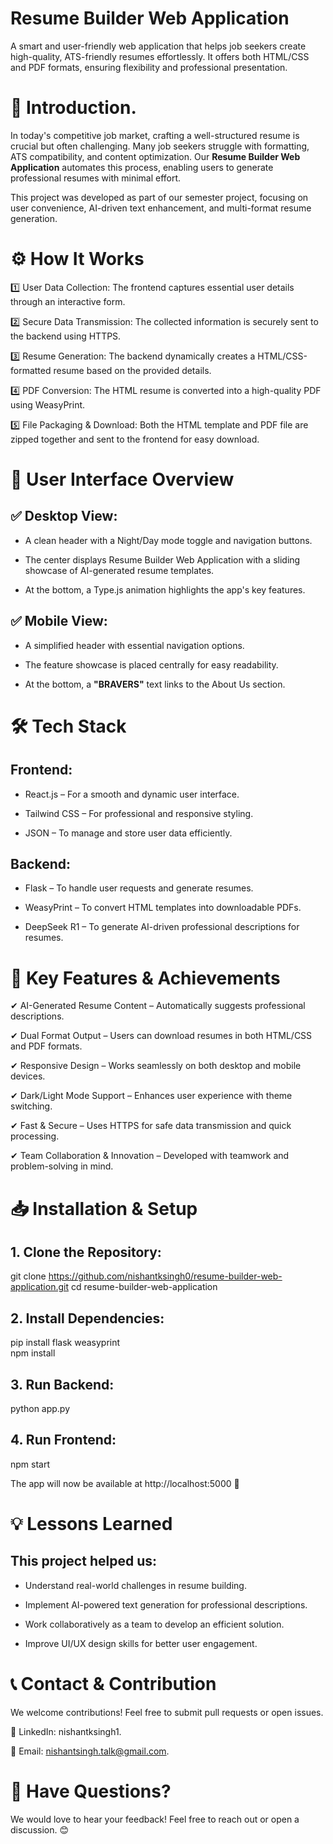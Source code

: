 # Resume Builder Web Application

A smart and user-friendly web application that helps job seekers create high-quality, ATS-friendly resumes effortlessly. It offers both HTML/CSS and PDF formats, ensuring flexibility and professional presentation.   



# 📌 Introduction.  

In today's competitive job market, crafting a well-structured resume is crucial but often challenging. Many job seekers struggle with formatting, ATS compatibility, and content optimization. Our **Resume Builder Web Application** automates this process, enabling users to generate professional resumes with minimal effort.

This project was developed as part of our semester project, focusing on user convenience, AI-driven text enhancement, and multi-format resume generation.



# ⚙️ How It Works

1️⃣ User Data Collection: The frontend captures essential user details through an interactive form.  

2️⃣ Secure Data Transmission: The collected information is securely sent to the backend using HTTPS.  

3️⃣ Resume Generation: The backend dynamically creates a HTML/CSS-formatted resume based on the provided details.  

4️⃣ PDF Conversion: The HTML resume is converted into a high-quality PDF using WeasyPrint.  

5️⃣ File Packaging & Download: Both the HTML template and PDF file are zipped together and sent to the frontend for easy download.  



# 🎨 User Interface Overview

## ✅ Desktop View:  

* A clean header with a Night/Day mode toggle and navigation buttons.  

* The center displays Resume Builder Web Application with a sliding showcase of AI-generated resume templates.  

* At the bottom, a Type.js animation highlights the app's key features.  


## ✅ Mobile View:

* A simplified header with essential navigation options.  

* The feature showcase is placed centrally for easy readability.  

* At the bottom, a **"BRAVERS"** text links to the About Us section.  




# 🛠️ Tech Stack

## Frontend:

* React.js – For a smooth and dynamic user interface.  

* Tailwind CSS – For professional and responsive styling.  

* JSON – To manage and store user data efficiently.  


## Backend:

* Flask – To handle user requests and generate resumes.  

* WeasyPrint – To convert HTML templates into downloadable PDFs.  

* DeepSeek R1 – To generate AI-driven professional descriptions for resumes.  




# 🚀 Key Features & Achievements

✔ AI-Generated Resume Content – Automatically suggests professional descriptions.  

✔ Dual Format Output – Users can download resumes in both HTML/CSS and PDF formats.  

✔ Responsive Design – Works seamlessly on both desktop and mobile devices.  

✔ Dark/Light Mode Support – Enhances user experience with theme switching.  

✔ Fast & Secure – Uses HTTPS for safe data transmission and quick processing.  

✔ Team Collaboration & Innovation – Developed with teamwork and problem-solving in mind.  



# 📥 Installation & Setup

## 1. Clone the Repository:  

git clone https://github.com/nishantksingh0/resume-builder-web-application.git
cd resume-builder-web-application


## 2. Install Dependencies:  

pip install flask weasyprint  
npm install


## 3. Run Backend:

python app.py


## 4. Run Frontend:

npm start



The app will now be available at http://localhost:5000 🚀



# 💡 Lessons Learned

## This project helped us:

* Understand real-world challenges in resume building.  

* Implement AI-powered text generation for professional descriptions.  

* Work collaboratively as a team to develop an efficient solution.  

* Improve UI/UX design skills for better user engagement.  




# 📞 Contact & Contribution

We welcome contributions! Feel free to submit pull requests or open issues.  

🔹 LinkedIn: nishantksingh1.     

🔹 Email: nishantsingh.talk@gmail.com. 


# 📢 Have Questions?

We would love to hear your feedback! Feel free to reach out or open a discussion. 😊 

